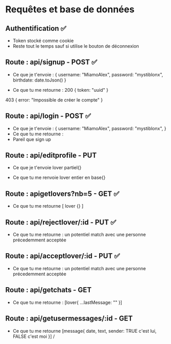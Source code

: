 # Requêtes et base de données

## Authentification ✅

- Token stocké comme cookie
- Reste tout le temps sauf si utilise le bouton de déconnexion

## Route : api/signup - POST ✅

- Ce que je t'envoie :
{
    username: "MiamoAlex",
    password: "mystiblonx",
    birthdate: date.toJson()
}

- Ce que tu me retourne :
200
{
    token: "uuid"
}

403
{
    error: "Impossible de créer le compte"
}

## Route : api/login - POST ✅

- Ce que je t'envoie :
{
    username: "MiamoAlex",
    password: "mystiblonx",
}
- Ce que tu me retourne :
- Pareil que sign up

## Route : api/editprofile - PUT

- Ce que je t'envoie
lover partiel{}

- Ce que tu me renvoie
lover entier en base{}

## Route : apigetlovers?nb=5 - GET ✅

- Ce que tu me retourne
[
    lover {}
]

## Route : api/rejectlover/:id - PUT ✅

- Ce que tu me retourne : un potentiel match avec une personne précedemment acceptée

## Route : api/acceptlover/:id - PUT ✅

- Ce que tu me retourne : un potentiel match avec une personne précedemment acceptée

## Route : api/getchats - GET

- Ce que tu me retourne :
[lover{
    ...lastMessage: ""
}]

## Route : api/getusermessages/:id - GET

- Ce que tu me retourne
[message{
    date, text, sender: TRUE c'est lui, FALSE c'est moi
}]
/